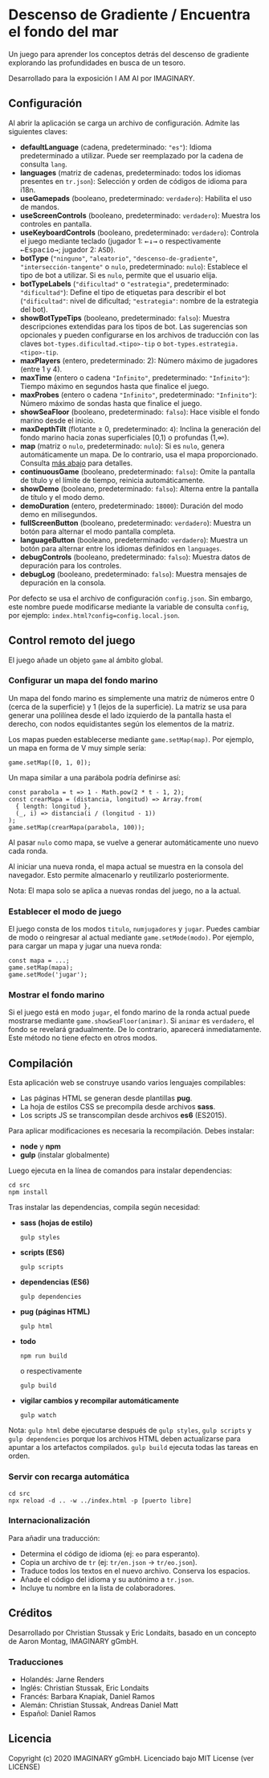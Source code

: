 # Descenso de Gradiente / Encuentra el fondo del mar

Un juego para aprender los conceptos detrás del descenso de gradiente explorando las profundidades en busca de un tesoro.

Desarrollado para la exposición I AM AI por IMAGINARY.

## Configuración

Al abrir la aplicación se carga un archivo de configuración. Admite las siguientes claves:

- **defaultLanguage** (cadena, predeterminado: `"es"`): Idioma predeterminado a utilizar. Puede ser reemplazado por la cadena de consulta `lang`.
- **languages** (matriz de cadenas, predeterminado: todos los idiomas presentes en `tr.json`): Selección y orden de códigos de idioma para i18n.
- **useGamepads** (booleano, predeterminado: `verdadero`): Habilita el uso de mandos.
- **useScreenControls** (booleano, predeterminado: `verdadero`): Muestra los controles en pantalla.
- **useKeyboardControls** (booleano, predeterminado: `verdadero`): Controla el juego mediante teclado (jugador 1: <kbd>←</kbd><kbd>↓</kbd><kbd>→</kbd> o respectivamente <kbd>←</kbd><kbd>Espacio</kbd><kbd>→</kbd>; jugador 2: <kbd>A</kbd><kbd>S</kbd><kbd>D</kbd>).
- **botType** (`"ninguno"`, `"aleatorio"`, `"descenso-de-gradiente"`, `"intersección-tangente"` o `nulo`, predeterminado: `nulo`): Establece el tipo de bot a utilizar. Si es `nulo`, permite que el usuario elija.
- **botTypeLabels** (`"dificultad"` o `"estrategia"`, predeterminado: `"dificultad"`): Define el tipo de etiquetas para describir el bot (`"dificultad"`: nivel de dificultad; `"estrategia"`: nombre de la estrategia del bot).
- **showBotTypeTips** (booleano, predeterminado: `falso`): Muestra descripciones extendidas para los tipos de bot. Las sugerencias son opcionales y pueden configurarse en los archivos de traducción con las claves `bot-types.dificultad.<tipo>-tip` o `bot-types.estrategia.<tipo>-tip`.
- **maxPlayers** (entero, predeterminado: 2): Número máximo de jugadores (entre 1 y 4).
- **maxTime** (entero o cadena `"Infinito"`, predeterminado: `"Infinito"`): Tiempo máximo en segundos hasta que finalice el juego.
- **maxProbes** (entero o cadena `"Infinito"`, predeterminado: `"Infinito"`): Número máximo de sondas hasta que finalice el juego.
- **showSeaFloor** (booleano, predeterminado: `falso`): Hace visible el fondo marino desde el inicio.
- **maxDepthTilt** (flotante ≥ 0, predeterminado: `4`): Inclina la generación del fondo marino hacia zonas superficiales [0,1) o profundas (1,∞).
- **map** (matriz o `nulo`, predeterminado: `nulo`): Si es `nulo`, genera automáticamente un mapa. De lo contrario, usa el mapa proporcionado. Consulta [más abajo](#configurar-un-mapa-del-fondo-marino) para detalles.
- **continuousGame** (booleano, predeterminado: `falso`): Omite la pantalla de título y el límite de tiempo, reinicia automáticamente.
- **showDemo** (booleano, predeterminado: `falso`): Alterna entre la pantalla de título y el modo demo.
- **demoDuration** (entero, predeterminado: `18000`): Duración del modo demo en milisegundos.
- **fullScreenButton** (booleano, predeterminado: `verdadero`): Muestra un botón para alternar el modo pantalla completa.
- **languageButton** (booleano, predeterminado: `verdadero`): Muestra un botón para alternar entre los idiomas definidos en `languages`.
- **debugControls** (booleano, predeterminado: `falso`): Muestra datos de depuración para los controles.
- **debugLog** (booleano, predeterminado: `falso`): Muestra mensajes de depuración en la consola.

Por defecto se usa el archivo de configuración `config.json`. Sin embargo, este nombre puede modificarse mediante la variable de consulta `config`, por ejemplo: `index.html?config=config.local.json`.

## Control remoto del juego

El juego añade un objeto `game` al ámbito global.

### Configurar un mapa del fondo marino

Un mapa del fondo marino es simplemente una matriz de números entre 0 (cerca de la superficie) y 1 (lejos de la superficie). La matriz se usa para generar una polilínea desde el lado izquierdo de la pantalla hasta el derecho, con nodos equidistantes según los elementos de la matriz.

Los mapas pueden establecerse mediante `game.setMap(map)`. Por ejemplo, un mapa en forma de V muy simple sería:

```
game.setMap([0, 1, 0]);
```

Un mapa similar a una parábola podría definirse así:

```
const parabola = t => 1 - Math.pow(2 * t - 1, 2);
const crearMapa = (distancia, longitud) => Array.from(
  { length: longitud },
  (_, i) => distancia(i / (longitud - 1))
);
game.setMap(crearMapa(parabola, 100));
```

Al pasar `nulo` como mapa, se vuelve a generar automáticamente uno nuevo cada ronda.

Al iniciar una nueva ronda, el mapa actual se muestra en la consola del navegador. Esto permite almacenarlo y reutilizarlo posteriormente.

Nota: El mapa solo se aplica a nuevas rondas del juego, no a la actual.

### Establecer el modo de juego

El juego consta de los modos `titulo`, `numjugadores` y `jugar`. Puedes cambiar de modo o reingresar al actual mediante `game.setMode(modo)`. Por ejemplo, para cargar un mapa y jugar una nueva ronda:

```
const mapa = ...;
game.setMap(mapa);
game.setMode('jugar');
```

### Mostrar el fondo marino

Si el juego está en modo `jugar`, el fondo marino de la ronda actual puede mostrarse mediante `game.showSeaFloor(animar)`. Si `animar` es `verdadero`, el fondo se revelará gradualmente. De lo contrario, aparecerá inmediatamente. Este método no tiene efecto en otros modos.

## Compilación

Esta aplicación web se construye usando varios lenguajes compilables:

- Las páginas HTML se generan desde plantillas **pug**.
- La hoja de estilos CSS se precompila desde archivos **sass**.
- Los scripts JS se transcompilan desde archivos **es6** (ES2015).

Para aplicar modificaciones es necesaria la recompilación. Debes instalar:

- **node** y **npm**
- **gulp** (instalar globalmente)

Luego ejecuta en la línea de comandos para instalar dependencias:

```
cd src
npm install
```

Tras instalar las dependencias, compila según necesidad:

- **sass (hojas de estilo)**
    ```
    gulp styles
    ```
- **scripts (ES6)**
    ```
    gulp scripts
    ```
- **dependencias (ES6)**
    ```
    gulp dependencies
    ```
- **pug (páginas HTML)**
    ```
    gulp html
    ```
- **todo**
    ```
    npm run build
    ```
    o respectivamente
    ```
    gulp build
    ```
- **vigilar cambios y recompilar automáticamente**
    ```
    gulp watch
    ```

Nota: `gulp html` debe ejecutarse después de `gulp styles`, `gulp scripts` y `gulp dependencies` porque los archivos HTML deben actualizarse para apuntar a los artefactos compilados. `gulp build` ejecuta todas las tareas en orden.

### Servir con recarga automática

```
cd src
npx reload -d .. -w ../index.html -p [puerto libre]
```

### Internacionalización

Para añadir una traducción:

- Determina el código de idioma (ej: `eo` para esperanto).
- Copia un archivo de `tr` (ej: `tr/en.json` → `tr/eo.json`).
- Traduce todos los textos en el nuevo archivo. Conserva los espacios.
- Añade el código del idioma y su autónimo a `tr.json`.
- Incluye tu nombre en la lista de colaboradores.

## Créditos

Desarrollado por Christian Stussak y Eric Londaits, basado en un concepto de Aaron Montag, IMAGINARY gGmbH.

### Traducciones

- Holandés: Jarne Renders
- Inglés: Christian Stussak, Eric Londaits
- Francés: Barbara Knapiak, Daniel Ramos
- Alemán: Christian Stussak, Andreas Daniel Matt
- Español: Daniel Ramos

## Licencia

Copyright (c) 2020 IMAGINARY gGmbH. Licenciado bajo MIT License (ver LICENSE)
